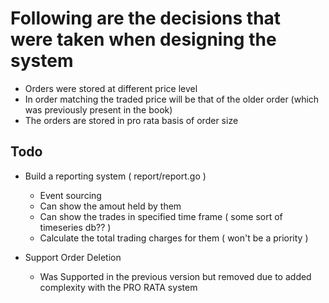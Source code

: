 # Following are the decisions that were taken when designing the system

* Orders were stored at different price level
* In order matching the traded price will be that of the older order (which was previously present in the book)
* The orders are stored in pro rata basis of order size

## Todo
* Build a reporting system ( report/report.go )
    * Event sourcing
    * Can show the amout held by them
    * Can show the trades in specified time frame ( some sort of timeseries db?? )
    * Calculate the total trading charges for them ( won't be a priority )

* Support Order Deletion
    * Was Supported in the previous version but removed due to added complexity with the PRO RATA system
